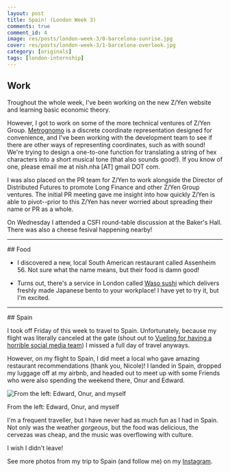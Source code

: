 ```yaml
---
layout: post
title: Spain! (London Week 3)
comments: true
comment_id: 4
image: res/posts/london-week-3/0-barcelona-sunrise.jpg
cover: res/posts/london-week-3/1-barcelona-overlook.jpg
category: [originals]
tags: [london-internship]
---
```

## Work

 Troughout the whole week, I've been working on the new Z/Yen website and learning basic economic theory.

However, I got to work on some of the more technical ventures of Z/Yen Group. [Metrognomo](https://www.metrognomo.com/) is a discrete coordinate representation designed for convenience, and I've been working with the development team to see if there are other ways of representing coordinates, such as with sound! We're trying to design a one-to-one function for translating a string of hex characters into a short musical tone (that also sounds good!). If you know of one, please email me at nish.nha [AT] gmail DOT com.

I was also placed on the PR team for Z/Yen to work alongside the Director of Distributed Futures to promote Long Finance and other Z/Yen Group ventures. The initial PR meeting gave me insight into how quickly Z/Yen is able to pivot--prior to this Z/Yen has never worried about spreading their name or PR as a whole.

On Wednesday I attended a CSFI round-table discussion at the Baker's Hall. There was also a cheese fesival happening nearby!

<hr>
## Food

* I discovered a new, local South American restaurant called Assenheim 56. Not sure what the name means, but their food is damn good!

* Turns out, there's a service in London called [Waso sushi](https://www.waso.tokyo/order) which delivers freshly made Japanese bento to your workplace! I have yet to try it, but I'm excited.

<hr>
## Spain

I took off Friday of this week to travel to Spain. Unfortunately, because my flight was literally canceled at the gate (shout out to [Vueling for having a horrible social media team](https://twitter.com/Nishnha/status/1002886483655712769)) I missed a full day of travel anyways.

However, on my flight to Spain, I did meet a local who gave amazing restaurant recommendations (thank you, Nicole)! I landed in Spain, dropped my luggage off at my airbnb, and headed out to meet up with some Friends who were also spending the weekend there, Onur and Edward.

![From the left: Edward, Onur, and myself](../res/posts/london-week-3/2-friends.jpg)
<p class="caption">From the left: Edward, Onur, and myself</p>

I'm a frequent traveller, but I have never had as much fun as I had in Spain. Not only was the weather *gorgeous*, but the food was delicious, the cervezas was cheap, and the music was overflowing with culture.

I wish I didn't leave!

See more photos from my trip to Spain (and follow me) on my [Instagram](https://www.instagram.com/nishnha/).